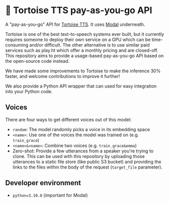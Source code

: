 # 🐢 Tortoise TTS pay-as-you-go API

A "pay-as-you-go" API for [Tortoise TTS](https://github.com/neonbjb/tortoise-tts/). It uses [Modal](https://modal.com/) underneath.

Tortoise is one of the best text-to-speech systems ever built, but it currently requires someone to deploy their own service on a GPU which can be time-consuming and/or difficult. The other alternative is to use similar paid services such as play.ht which offer a monthly pricing and are closed-off. This repository aims to provide a usage-based pay-as-you-go API based on the open-source code instead.

We have made some improvements to Tortoise to make the inference 30% faster, and welcome contributions to improve it further!

We also provide a Python API wrapper that can used for easy integration into your Python code.

## Voices
There are four ways to get different voices out of this model:
- `random`: The model randomly picks a voice in its embedding space
- `<name>`: Use one of the voices the model was trained on (e.g. `train_grace`)
- `<name>&<name>`: Combine two voices (e.g. `train_grace&emma`)
- Zero-shot: Provide a few utterances from a speaker you're trying to clone. This can be used with this repository by uploading those utterances to a static file store (like public S3 bucket) and providing the links to the files within the body of the request (`target_file` parameter).
## Developer environment
- `python=3.10.8` (important for Modal)
